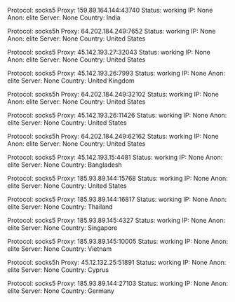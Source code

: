 Protocol: socks5
Proxy: 159.89.164.144:43740
Status: working
IP: None
Anon: elite
Server: None
Country: India

Protocol: socks5h
Proxy: 64.202.184.249:7652
Status: working
IP: None
Anon: elite
Server: None
Country: United States

Protocol: socks5
Proxy: 45.142.193.27:32043
Status: working
IP: None
Anon: elite
Server: None
Country: United States

Protocol: socks5
Proxy: 45.142.193.26:7993
Status: working
IP: None
Anon: elite
Server: None
Country: United Kingdom

Protocol: socks5h
Proxy: 64.202.184.249:32102
Status: working
IP: None
Anon: elite
Server: None
Country: United States

Protocol: socks5
Proxy: 45.142.193.26:11426
Status: working
IP: None
Anon: elite
Server: None
Country: United States

Protocol: socks5h
Proxy: 64.202.184.249:62162
Status: working
IP: None
Anon: elite
Server: None
Country: United States

Protocol: socks5
Proxy: 45.142.193.15:4481
Status: working
IP: None
Anon: elite
Server: None
Country: Bangladesh

Protocol: socks5
Proxy: 185.93.89.144:15768
Status: working
IP: None
Anon: elite
Server: None
Country: United States

Protocol: socks5
Proxy: 185.93.89.144:16817
Status: working
IP: None
Anon: elite
Server: None
Country: Thailand

Protocol: socks5
Proxy: 185.93.89.145:4327
Status: working
IP: None
Anon: elite
Server: None
Country: Singapore

Protocol: socks5
Proxy: 185.93.89.145:10005
Status: working
IP: None
Anon: elite
Server: None
Country: Vietnam

Protocol: socks5h
Proxy: 45.12.132.25:51891
Status: working
IP: None
Anon: elite
Server: None
Country: Cyprus

Protocol: socks5
Proxy: 185.93.89.144:27103
Status: working
IP: None
Anon: elite
Server: None
Country: Germany

